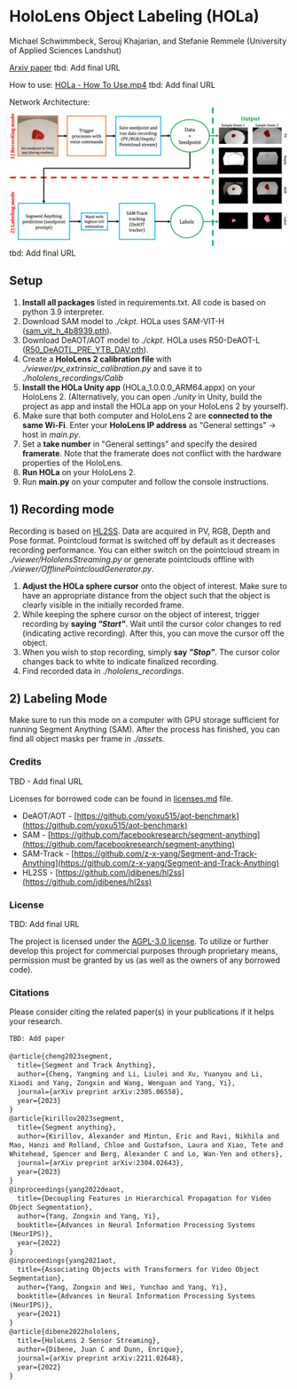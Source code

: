 # HoloLens Object Labeling (HOLa)
Michael Schwimmbeck, Serouj Khajarian, and Stefanie Remmele (University of Applied Sciences Landshut)

[Arxiv paper]() tbd: Add final URL

How to use:
[HOLa - How To Use.mp4](media/HOLa_-_How_To_Use.mp4) tbd: Add final URL

Network Architecture:
![HOLa - System overview](media/HOLa_system_overview.png) tbd: Add final URL

## Setup

1) **Install all packages** listed in requirements.txt. All code is based on python 3.9 interpreter.
2) Download SAM model to _./ckpt_. HOLa uses SAM-VIT-H ([sam_vit_h_4b8939.pth](https://dl.fbaipublicfiles.com/segment_anything/sam_vit_h_4b8939.pth)).
3) Download DeAOT/AOT model to _./ckpt_. HOLa uses R50-DeAOT-L ([R50_DeAOTL_PRE_YTB_DAV.pth](https://drive.google.com/file/d/1QoChMkTVxdYZ_eBlZhK2acq9KMQZccPJ/view)).
4) Create a **HoloLens 2 calibration file** with _./viewer/pv_extrinsic_calibration.py_ and save it to _./hololens_recordings/Calib_
5) **Install the HOLa Unity app** (HOLa_1.0.0.0_ARM64.appx) on your HoloLens 2. (Alternatively, you can open _./unity_ in Unity, build the project as app and install the HOLa app on your HoloLens 2 by yourself).
6) Make sure that both computer and HoloLens 2 are **connected to the same Wi-Fi**. Enter your **HoloLens IP address** as "General settings" -> host in _main.py_.
7) Set a **take number** in "General settings" and specify the desired **framerate**. Note that the framerate does not conflict with the hardware properties of the HoloLens.
8) **Run HOLa** on your HoloLens 2.
9) Run **main.py** on your computer and follow the console instructions.

## 1) Recording mode
Recording is based on [HL2SS](https://github.com/jdibenes/hl2ss). Data are acquired in PV, RGB, Depth and Pose format. Pointcloud format is switched off by default as it decreases recording performance. You can either switch on the pointcloud stream in _./viewer/HololensStreaming.py_ or generate pointclouds offline with _./viewer/OfflinePointcloudGenerator.py_.
1) **Adjust the HOLa sphere cursor** onto the object of interest. Make sure to have an appropriate distance from the object such that the object is clearly visible in the initially recorded frame.
2) While keeping the sphere cursor on the object of interest, trigger recording by **saying _"Start"_**. Wait until the cursor color changes to red (indicating active recording). After this, you can move the cursor off the object. 
3) When you wish to stop recording, simply **say _"Stop"_**. The cursor color changes back to white to indicate finalized recording.
4) Find recorded data in _./hololens_recordings_.

## 2) Labeling Mode

Make sure to run this mode on a computer with GPU storage sufficient for running Segment Anything (SAM). 
After the process has finished, you can find all object masks per frame in _./assets_.

### Credits
TBD - Add final URL

Licenses for borrowed code can be found in [licenses.md](https://github.com/z-x-yang/Segment-and-Track-Anything/blob/main/licenses.md) file.

* DeAOT/AOT - [https://github.com/yoxu515/aot-benchmark](https://github.com/yoxu515/aot-benchmark)
* SAM - [https://github.com/facebookresearch/segment-anything](https://github.com/facebookresearch/segment-anything)
* SAM-Track - [https://github.com/z-x-yang/Segment-and-Track-Anything](https://github.com/z-x-yang/Segment-and-Track-Anything)
* HL2SS - [https://github.com/jdibenes/hl2ss](https://github.com/jdibenes/hl2ss)

### License
TBD: Add final URL

The project is licensed under the [AGPL-3.0 license](https://github.com/z-x-yang/Segment-and-Track-Anything/blob/main/LICENSE.txt). To utilize or further develop this project for commercial purposes through proprietary means, permission must be granted by us (as well as the owners of any borrowed code).

### Citations
Please consider citing the related paper(s) in your publications if it helps your research.
```
TBD: Add paper

@article{cheng2023segment,
  title={Segment and Track Anything},
  author={Cheng, Yangming and Li, Liulei and Xu, Yuanyou and Li, Xiaodi and Yang, Zongxin and Wang, Wenguan and Yang, Yi},
  journal={arXiv preprint arXiv:2305.06558},
  year={2023}
}
@article{kirillov2023segment,
  title={Segment anything},
  author={Kirillov, Alexander and Mintun, Eric and Ravi, Nikhila and Mao, Hanzi and Rolland, Chloe and Gustafson, Laura and Xiao, Tete and Whitehead, Spencer and Berg, Alexander C and Lo, Wan-Yen and others},
  journal={arXiv preprint arXiv:2304.02643},
  year={2023}
}
@inproceedings{yang2022deaot,
  title={Decoupling Features in Hierarchical Propagation for Video Object Segmentation},
  author={Yang, Zongxin and Yang, Yi},
  booktitle={Advances in Neural Information Processing Systems (NeurIPS)},
  year={2022}
}
@inproceedings{yang2021aot,
  title={Associating Objects with Transformers for Video Object Segmentation},
  author={Yang, Zongxin and Wei, Yunchao and Yang, Yi},
  booktitle={Advances in Neural Information Processing Systems (NeurIPS)},
  year={2021}
}
@article{dibene2022hololens,
  title={HoloLens 2 Sensor Streaming},
  author={Dibene, Juan C and Dunn, Enrique},
  journal={arXiv preprint arXiv:2211.02648},
  year={2022}
}
```